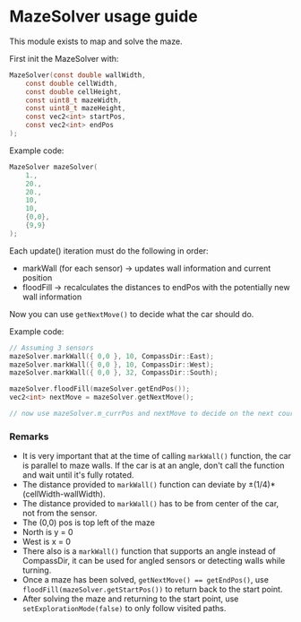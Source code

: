 # MazeSolver usage guide
This module exists to map and solve the maze.

First init the MazeSolver with:
```c
MazeSolver(const double wallWidth,
    const double cellWidth,
    const double cellHeight,
    const uint8_t mazeWidth,
    const uint8_t mazeHeight,
    const vec2<int> startPos,
    const vec2<int> endPos
);
```

Example code:
```c
MazeSolver mazeSolver(
    1.,
    20.,
    20.,
    10,
    10,
    {0,0},
    {9,9}
);
```

Each update() iteration must do the following in order:
- markWall (for each sensor) -> updates wall information and current position
- floodFill -> recalculates the distances to endPos with the potentially new wall information

Now you can use ```getNextMove()``` to decide what the car should do.

Example code:
```c
// Assuming 3 sensors
mazeSolver.markWall({ 0,0 }, 10, CompassDir::East);
mazeSolver.markWall({ 0,0 }, 10, CompassDir::West);
mazeSolver.markWall({ 0,0 }, 32, CompassDir::South);

mazeSolver.floodFill(mazeSolver.getEndPos());
vec2<int> nextMove = mazeSolver.getNextMove();

// now use mazeSolver.m_currPos and nextMove to decide on the next course of action.
```

### Remarks

- It is very important that at the time of calling ```markWall()``` function, the car is parallel to maze walls. 
If the car is at an angle, don't call the function and wait until it's fully rotated.
- The distance provided to ```markWall()``` function can deviate by 
±(1/4)*(cellWidth-wallWidth).
- The distance provided to ```markWall()``` has to be from center of the car, 
not from the sensor.
- The (0,0) pos is top left of the maze
- North is y = 0
- West is x = 0
- There also is a ```markWall()``` function that supports an angle instead of CompassDir, 
it can be used for angled sensors or detecting walls while turning.
- Once a maze has been solved, ```getNextMove() == getEndPos()```, use ```floodFill(mazeSolver.getStartPos())```
to return back to the start point.
- After solving the maze and returning to the start point, use ```setExplorationMode(false)```
to only follow visited paths.

